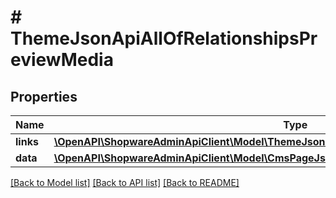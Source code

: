 # # ThemeJsonApiAllOfRelationshipsPreviewMedia

## Properties

Name | Type | Description | Notes
------------ | ------------- | ------------- | -------------
**links** | [**\OpenAPI\ShopwareAdminApiClient\Model\ThemeJsonApiAllOfRelationshipsPreviewMediaLinks**](ThemeJsonApiAllOfRelationshipsPreviewMediaLinks.md) |  | [optional]
**data** | [**\OpenAPI\ShopwareAdminApiClient\Model\CmsPageJsonApiAllOfRelationshipsPreviewMediaData**](CmsPageJsonApiAllOfRelationshipsPreviewMediaData.md) |  | [optional]

[[Back to Model list]](../../README.md#models) [[Back to API list]](../../README.md#endpoints) [[Back to README]](../../README.md)
